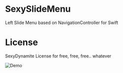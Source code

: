 # SexySlideMenu
Left Slide Menu based on NavigationController for Swift


# License

SexyDynamite License for free, free, free.. whatever
 
 ![Demo](DemoMovie/SSBouncyButton.gif)
